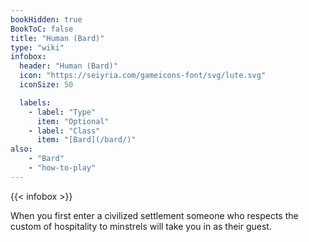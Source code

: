 ```yaml
---
bookHidden: true
BookToC: false
title: "Human (Bard)"
type: "wiki"
infobox:
  header: "Human (Bard)"
  icon: "https://seiyria.com/gameicons-font/svg/lute.svg"
  iconSize: 50

  labels:
    - label: "Type"
      item: "Optional"
    - label: "Class"
      item: "[Bard](/bard/)"
also:
    - "Bard"
    - "how-to-play"
---
```


{{< infobox >}}

When you first enter a civilized settlement someone who respects the custom of hospitality to minstrels will take you in as their guest.